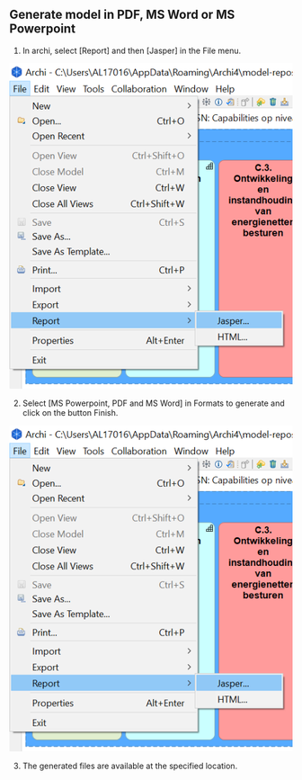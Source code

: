 ## Generate model in PDF, MS Word or MS Powerpoint

1. In archi, select [Report] and then [Jasper] in the File menu.

![coArchi-report](https://github.com/NBility-Model/.github/blob/main/images/Report.PNG)

2. Select [MS Powerpoint, PDF and MS Word] in Formats to generate and click on the button Finish. 

![coArchi-report-part2](https://github.com/NBility-Model/.github/blob/main/images/Report.PNG)

3. The generated files are available at the specified location.
